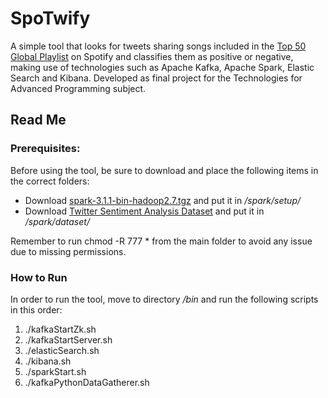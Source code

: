 # SpoTwify
A simple tool that looks for tweets sharing songs included in the [Top 50 Global Playlist](https://open.spotify.com/playlist/37i9dQZEVXbMDoHDwVN2tF) on Spotify and classifies them as positive or negative, making use of technologies such as Apache Kafka, Apache Spark, Elastic Search and Kibana. Developed as final project for the Technologies for Advanced Programming subject.


## Read Me

### Prerequisites:

Before using the tool, be sure to download and place the following items in the correct folders:
* Download [spark-3.1.1-bin-hadoop2.7.tgz](https://archive.apache.org/dist/spark/spark-3.1.1/) and put it in _/spark/setup/_
* Download [Twitter Sentiment Analysis Dataset](http://thinknook.com/twitter-sentiment-analysis-training-corpus-dataset-2012-09-22/) and put it in _/spark/dataset/_

Remember to run chmod -R 777 * from the main folder to avoid any issue due to missing permissions.

### How to Run

In order to run the tool, move to directory _/bin_ and run the following scripts in this order:

1. ./kafkaStartZk.sh
2. ./kafkaStartServer.sh
3. ./elasticSearch.sh
4. ./kibana.sh
5. ./sparkStart.sh
6. ./kafkaPythonDataGatherer.sh

